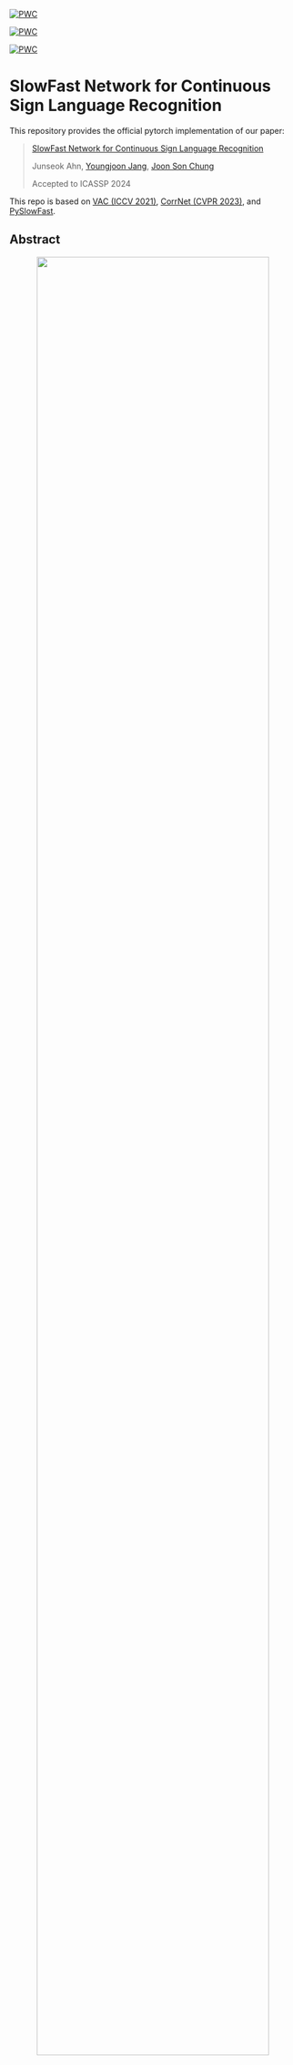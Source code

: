 [![PWC](https://img.shields.io/endpoint.svg?url=https://paperswithcode.com/badge/slowfast-network-for-continuous-sign-language/sign-language-recognition-on-csl-daily)](https://paperswithcode.com/sota/sign-language-recognition-on-csl-daily?p=slowfast-network-for-continuous-sign-language)

[![PWC](https://img.shields.io/endpoint.svg?url=https://paperswithcode.com/badge/slowfast-network-for-continuous-sign-language/sign-language-recognition-on-rwth-phoenix)](https://paperswithcode.com/sota/sign-language-recognition-on-rwth-phoenix?p=slowfast-network-for-continuous-sign-language)

[![PWC](https://img.shields.io/endpoint.svg?url=https://paperswithcode.com/badge/slowfast-network-for-continuous-sign-language/sign-language-recognition-on-rwth-phoenix-1)](https://paperswithcode.com/sota/sign-language-recognition-on-rwth-phoenix-1?p=slowfast-network-for-continuous-sign-language)

# SlowFast Network for Continuous Sign Language Recognition

This repository provides the official pytorch implementation of our paper:

> [SlowFast Network for Continuous Sign Language Recognition](https://ieeexplore.ieee.org/abstract/document/10445841/)
>
> Junseok Ahn, [Youngjoon Jang](https://art-jang.github.io/), [Joon Son Chung](https://mm.kaist.ac.kr/joon/)
>
> Accepted to ICASSP 2024

This repo is based on [VAC (ICCV 2021)](https://github.com/ycmin95/VAC_CSLR), [CorrNet (CVPR 2023)](https://github.com/hulianyuyy/CorrNet), and [PySlowFast](https://github.com/facebookresearch/SlowFast).

## Abstract
<p align='center'>
  <img width='90%' src='./framework.png'/>
</p>
  <b>
Fig. 1. Overall Architecture. Our framework extracts spatial and dynamic features in parallel using the Slow and Fast pathways. Bi-directional Feature Fusion (BFF) facilitates the exchange of rich information between two pathways. Pathway Feature Enhancement (PFE) amplifies the sequence feature of each pathway by utilising characteristics sourced from different sample rates. 
</b>
<br /> <br />
The objective of this work is the effective extraction of spatial and dynamic features for Continuous Sign Language Recognition (CSLR). To accomplish this, we utilise a two-pathway SlowFast network, where each pathway operates at distinct temporal resolutions to separately capture spatial (hand shapes, facial expressions) and dynamic (movements) information. In addition, we introduce two distinct feature fusion methods, carefully designed for the characteristics of CSLR: (1) Bi-directional Feature Fusion (BFF), which facilitates the transfer of dynamic semantics into spatial semantics and vice versa; and (2) Pathway Feature Enhancement (PFE), which enriches dynamic and spatial representations through auxiliary subnetworks, while avoiding the need for extra inference time. As a result, our model further strengthens spatial and dynamic representations in parallel. We demonstrate that the proposed framework outperforms the current state-of-the-art performance on popular CSLR datasets, including PHOENIX14, PHOENIX14-T, and CSL-Daily.

## Prerequisites
- Python == 3.8
- PyTorch == 1.13
- ctcdecode == 1.0.3 [[parlance/ctcdecode]](https://github.com/parlance/ctcdecode)，for beam search decode.
- You can install other required modules by running  
  `pip install -r requirements.txt`

## Data Preparation
Please follow the instruction in [CorrNet](https://github.com/hulianyuyy/CorrNet) github repo to download and preprocess the datasets (PHOENIX2014, PHOENIX2014-T, CSL-Daily).
The structure of dataset directory is as follows (There may be other additional directories.):
```
dataset
├── phoenix2014
│   └── phoenix-2014-multisigner
│       └── features
│           └── fullFrame-256x256px
├── phoenix2014-T
│   └── features
│       └── fullFrame-256x256px
└── CSL-Daily
    └── sentence
        └── frames_256x256
```

## Inference
Pretrained models can be downloaded from [[Google Drive]](https://drive.google.com/drive/folders/1_gn6g4ZsjzKuhptdzHmDqKoFc3zIYpVf?usp=sharing).
| Dataset       | Dev WER (%) | Test WER (%) |
|:--------------| :-----: | :------: |
| PHOENIX2014   | 18.01 | 18.28 |
| PHOENIX2014-T | 17.66 | 18.71 |
| CSL-Daily     | 25.49 | 24.85 |

To evaluate the pretrained model, run the command below:
```bash
python main.py --device 0 --dataset phoenix2014 --phase test --load-weights ./best_checkpoints/phoenix2014_dev_18.01_test_18.28.pt --work-dir ./work_dir/phoenix2014_test/
```

## Training 
Before you start training, download the pre-trained SlowFast pkl file by running the following code:
```bash
mkdir ckpt && cd ckpt
wget https://dl.fbaipublicfiles.com/pyslowfast/model_zoo/ava/pretrain/SLOWFAST_64x2_R101_50_50.pkl
```

To train the SlowFastSign model, run the command below:
```bash
python main.py --device 0 --dataset KSL --loss-weights Slow=0.25 Fast=0.25 --work-dir ./work_dir/KSL/
```
You can check other arguments for training from `utils/parameters.py`

## Citation
If you find our work useful for your research, please cite our work with the following bibtex:

```bibtex
@inproceedings{ahn2024slowfast,
  author={Ahn, Junseok and Jang, Youngjoon and Chung, Joon Son},
  booktitle={IEEE International Conference on Acoustics, Speech and Signal Processing}, 
  title={Slowfast Network for Continuous Sign Language Recognition}, 
  year={2024},
  pages={3920-3924},
  doi={10.1109/ICASSP48485.2024.10445841}
}
```
